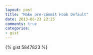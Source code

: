 ```yaml
---
layout: post
title: "Make pre-commit Hook Default"
date: 2013-06-23 22:25
comments: true
categories: 
- gist
---
```


{% gist 5847823 %}
